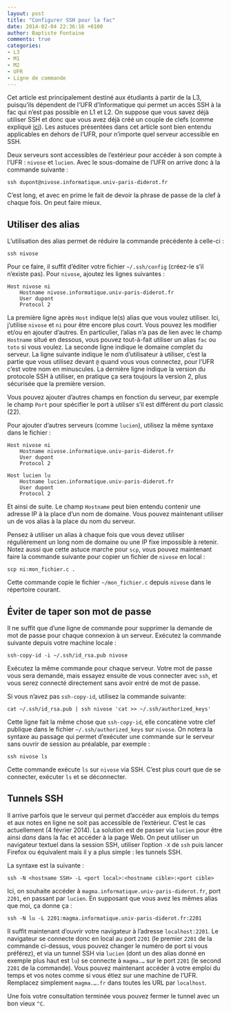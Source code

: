 ```yaml
---
layout: post
title: "Configurer SSH pour la fac"
date: 2014-02-04 22:36:16 +0100
author: Baptiste Fontaine
comments: true
categories:
- L3
- M1
- M2
- UFR
- Ligne de commande
---
```


Cet article est principalement destiné aux étudiants à partir de la L3,
puisqu’ils dépendent de l’UFR d’Informatique qui permet un accès SSH à la fac
qui n’est pas possible en L1 et L2. On suppose que vous savez déjà utiliser SSH
et donc que vous avez déjà créé un couple de clefs (comme expliqué
[ici][ssh-gen]). Les astuces présentées dans cet article sont bien entendu
applicables en dehors de l’UFR, pour n’importe quel serveur accessible en SSH.

[ssh-gen]: http://www.informatique.univ-paris-diderot.fr/wiki/doku.php?id=wiki:howto_connect#generation_des_cles

Deux serveurs sont accessibles de l’extérieur pour accéder à son compte à l’UFR
: `nivose` et `lucien`. Avec le sous-domaine de l’UFR on arrive donc à la
commande suivante :

    ssh dupont@nivose.informatique.univ-paris-diderot.fr

C’est long, et avec en prime le fait de devoir la phrase de passe de la clef à
chaque fois. On peut faire mieux.

<!-- more -->

## Utiliser des alias

L’utilisation des alias permet de réduire la commande précédente à celle-ci :

    ssh nivose

Pour ce faire, il suffit d’éditer votre fichier `~/.ssh/config` (créez-le s’il
n’existe pas). Pour `nivose`, ajoutez les lignes suivantes :

```
Host nivose ni
    Hostname nivose.informatique.univ-paris-diderot.fr
    User dupont
    Protocol 2
```

La première ligne après `Host` indique le(s) alias que vous voulez utiliser.
Ici, j’utilise `nivose` et `ni` pour être encore plus court. Vous pouvez les
modifier et/ou en ajouter d’autres. En particulier, l’alias n’a pas de lien
avec le champ `Hostname` situé en dessous, vous pouvez tout-à-fait utiliser un
alias `fac` ou `toto` si vous voulez. La seconde ligne indique le domaine
complet du serveur. La ligne suivante indique le nom d’utilisateur à utiliser,
c’est la partie que vous utilisez devant `@` quand vous vous connectez, pour
l’UFR c’est votre nom en minuscules. La dernière ligne indique la version du
protocole SSH à utiliser, en pratique ça sera toujours la version 2, plus
sécurisée que la première version.

Vous pouvez ajouter d’autres champs en fonction du serveur, par exemple le
champ `Port` pour spécifier le port à utiliser s’il est différent du port
classic (22).

Pour ajouter d’autres serveurs (comme `lucien`), utilisez la même syntaxe dans
le fichier :

```
Host nivose ni
    Hostname nivose.informatique.univ-paris-diderot.fr
    User dupont
    Protocol 2

Host lucien lu
    Hostname lucien.informatique.univ-paris-diderot.fr
    User dupont
    Protocol 2
```

Et ainsi de suite. Le champ `Hostname` peut bien entendu contenir une adresse
IP à la place d’un nom de domaine. Vous pouvez maintenant utiliser un de vos
alias à la place du nom du serveur.

Pensez à utiliser un alias à chaque fois que vous devez utiliser régulièrement
un long nom de domaine ou une IP fixe impossible à retenir. Notez aussi que
cette astuce marche pour `scp`, vous pouvez maintenant faire la commande
suivante pour copier un fichier de `nivose` en local :

    scp ni:mon_fichier.c .

Cette commande copie le fichier `~/mon_fichier.c` depuis `nivose` dans le
répertoire courant.

## Éviter de taper son mot de passe

Il ne suffit que d’une ligne de commande pour supprimer la demande de mot de
passe pour chaque connexion à un serveur. Exécutez la commande suivante depuis
votre machine locale :

    ssh-copy-id -i ~/.ssh/id_rsa.pub nivose

Exécutez la même commande pour chaque serveur. Votre mot de passe vous sera
demandé, mais essayez ensuite de vous connecter avec `ssh`, et vous serez
connecté directement sans avoir entré de mot de passe.

Si vous n’avez pas `ssh-copy-id`, utilisez la commande suivante:

    cat ~/.ssh/id_rsa.pub | ssh nivose 'cat >> ~/.ssh/authorized_keys'

Cette ligne fait la même chose que `ssh-copy-id`, elle concatène votre clef
publique dans le fichier `~/.ssh/authorized_keys` sur `nivose`. On notera la
syntaxe au passage qui permet d’exécuter une commande sur le serveur sans
ouvrir de session au préalable, par exemple :

    ssh nivose ls

Cette commande exécute `ls` sur `nivose` via SSH. C’est plus court que de se
connecter, exécuter `ls` et se déconnecter.

## Tunnels SSH

Il arrive parfois que le serveur qui permet d’accéder aux emplois du temps et
aux notes en ligne ne soit pas accessible de l’extérieur. C’est le cas
actuellement (4 février 2014). La solution est de passer via `lucien` pour être
ainsi *dans* dans la fac et accéder à la page Web. On peut utiliser un
navigateur textuel dans la session SSH, utiliser l’option `-X` de `ssh` puis
lancer Firefox ou équivalent mais il y a plus simple : les tunnels SSH.

La syntaxe est la suivante :

    ssh -N <hostname SSH> -L <port local>:<hostname cible>:<port cible>

Ici, on souhaite accéder à `magma.informatique.univ-paris-diderot.fr`, port
`2201`, en passant par `lucien`. En supposant que vous avez les mêmes alias que
moi, ça donne ça :

    ssh -N lu -L 2201:magma.informatique.univ-paris-diderot.fr:2201

Il suffit maintenant d’ouvrir votre navigateur à l’adresse `localhost:2201`. Le
navigateur se connecte donc en local au port `2201` (le premier `2201` de la
commande ci-dessus, vous pouvez changer le numéro de port si vous préférez), et
via un tunnel SSH via `lucien` (dont un des alias donné en exemple plus haut
est `lu`) se connecte à `magma.…` sur le port `2201` (le second `2201` de la
commande). Vous pouvez maintenant accéder à votre emploi du temps et vos notes
comme si vous étiez sur une machine de l’UFR. Remplacez simplement `magma.….fr`
dans toutes les URL par `localhost`.

Une fois votre consultation terminée vous pouvez fermer le tunnel avec un bon
vieux `^C`.
